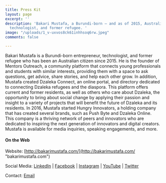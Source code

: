 ```yaml
---
title: Press Kit
layout: page
excerpt: ''
description: 'Bakari Mustafa, a Burundi-born – and as of 2015, Australian – entrepreneur,
  technologist, and former refugee. '
image: "/uploads/1_v-uxvos8ck61inhhsoq6rw.jpeg"
comments: false

---
```

Bakari Mustafa is a Burundi-born entrepreneur, technologist, and former refugee who has been an Australian citizen since 2015. He is the founder of Mentors Outreach, a community platform that connects young professionals and students with similar interests, providing them with a space to ask questions, get advice, share stories, and help each other grow. In addition, Mustafa created Dzaleka Connect, an online portal, and directory dedicated to connecting Dzaleka refugees and the diaspora. This platform offers current and former residents, as well as others who care about Dzaleka, the opportunity to bring about social change by applying their passion and insight to a variety of projects that will benefit the future of Dzaleka and its residents. In 2016, Mustafa started Hungry Innovators, a holding company that has created several brands, such as Push Byte and Dzaleka Online. This company is a thriving network of peers and innovators who are dedicated to inspiring the next generation of innovators and digital creators. Mustafa is available for media inquiries, speaking engagements, and more.

#### On the Web

Website: [http://bakarimustafa.com/](http://bakarimustafa.com/ "bakarimustafa.com")

Social Media: [LinkedIn](https://www.linkedin.com/in/realbakari/) | [Facebook](https://www.facebook.com/therealbakari) | [Instagram](https://www.instagram.com/realbakari/) | [YouTube](https://www.youtube.com/c/realbakari) | [Twitter](https://twitter.com/realbakari)

Contact: [Email](mailto:contact@bakarimustafa.com)